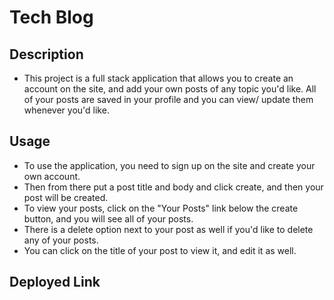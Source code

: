 # Tech Blog

## Description 
- This project is a full stack application that allows you to create an account on the site, and add your own posts of any topic you'd like. All of your posts are saved in your profile and you can view/ update them whenever you'd like. 

## Usage 
- To use the application, you need to sign up on the site and create your own account.
- Then from there put a post title and body and click create, and then your post will be created. 
- To view your posts, click on the "Your Posts" link below the create button, and you will see all of your posts.
- There is a delete option next to your post as well if you'd like to delete any of your posts. 
- You can click on the title of your post to view it, and edit it as well. 

## Deployed Link 

